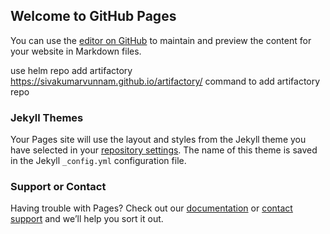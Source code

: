 ## Welcome to GitHub Pages

You can use the [editor on GitHub](https://github.com/sivakumarvunnam/artifactory/edit/gh-pages/index.md) to maintain and preview the content for your website in Markdown files.

use helm repo add artifactory https://sivakumarvunnam.github.io/artifactory/ command to add artifactory repo

### Jekyll Themes

Your Pages site will use the layout and styles from the Jekyll theme you have selected in your [repository settings](https://github.com/sivakumarvunnam/artifactory/settings/pages). The name of this theme is saved in the Jekyll `_config.yml` configuration file.

### Support or Contact

Having trouble with Pages? Check out our [documentation](https://docs.github.com/categories/github-pages-basics/) or [contact support](https://support.github.com/contact) and we’ll help you sort it out.
